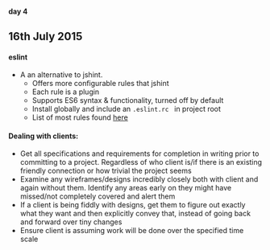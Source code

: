 #### day 4
## 16th July 2015

#### eslint
* A an alternative to jshint.
  * Offers more configurable rules that jshint
  * Each rule is a plugin
  * Supports ES6 syntax & functionality, turned off by default
  * Install globally and include an ```.eslint.rc ``` in project root
  * List of most rules found [here](https://github.com/eslint/eslint/blob/master/.eslintrc)

#### Dealing with clients:
* Get all specifications and requirements for completion in writing prior to committing to a project. Regardless of who client is/if there is an existing friendly connection or how trivial the project seems
* Examine any wireframes/designs incredibly closely both with client and again without them. Identify any areas early on they might have missed/not completely covered and alert them
* If a client is being fiddly with designs, get them to figure out exactly what they want and then explicitly convey that, instead of going back and forward over tiny changes
* Ensure client is assuming work will be done over the specified time scale
